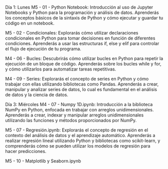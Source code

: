 Día 1: Lunes
M5 - 01 - Python Notebook: Introducción al uso de Jupyter Notebooks y Python para la programación y análisis de datos. Aprenderás los conceptos básicos de la sintaxis de Python y cómo ejecutar y guardar tu código en un notebook.

M5 - 02 - Condicionales: Explorarás cómo utilizar declaraciones condicionales en Python para tomar decisiones en función de diferentes condiciones. Aprenderás a usar las estructuras if, else y elif para controlar el flujo de ejecución de tu programa.

M4 - 06 - Bucles: Descubrirás cómo utilizar bucles en Python para repetir la ejecución de un bloque de código. Aprenderás sobre los bucles while y for, y cómo utilizarlos para automatizar tareas repetitivas.

M4 - 09 - Series: Explorarás el concepto de series en Python y cómo trabajar con ellas utilizando bibliotecas como Pandas. Aprenderás a crear, manipular y analizar series de datos, lo cual es fundamental en el análisis de datos y la ciencia de datos.

Día 3: Miércoles
M4 - 07 - Numpy 1D.ipynb: Introducción a la biblioteca NumPy en Python, enfocada en trabajar con arreglos unidimensionales. Aprenderás a crear, indexar y manipular arreglos unidimensionales utilizando las funciones y métodos proporcionados por NumPy.

M5 - 07 - Regresión.ipynb: Explorarás el concepto de regresión en el contexto del análisis de datos y el aprendizaje automático. Aprenderás a realizar regresión lineal utilizando Python y bibliotecas como scikit-learn, y comprenderás cómo se pueden utilizar los modelos de regresión para hacer predicciones.

M5 - 10 - Matplotlib y Seaborn.ipynb

